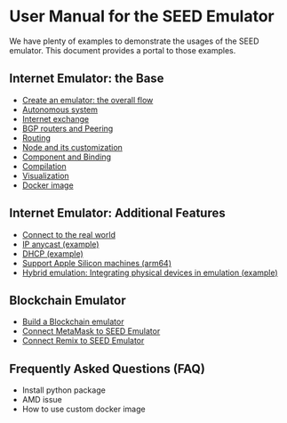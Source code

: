 # User Manual for the SEED Emulator

We have plenty of examples to demonstrate the usages of the SEED emulator.
This document provides a portal to those examples.


## Internet Emulator: the Base

  - [Create an emulator: the overall flow](./overall_flow.md)
  - [Autonomous system](./as.md)
  - [Internet exchange](./internet_exchange.md)
  - [BGP routers and Peering](./bgp.md) 
  - [Routing](./routing.md) 
  - [Node and its customization](./node.md)
  - [Component and Binding](./component.md) 
  - [Compilation](./compiler.md) 
  - [Visualization](./visualization.md)
  - [Docker image](./docker.md)


## Internet Emulator: Additional Features

  - [Connect to the real world](./bgp.md#connect-to-realworld)
  - [IP anycast (example)](../../examples/B03-ip-anycast/)
  - [DHCP (example)](../../examples/B10-dhcp/)
  - [Support Apple Silicon machines (arm64)](./docker.md#platform)
  - [Hybrid emulation: Integrating physical devices in emulation (example)](../examples/C03-bring-your-own-internet/)


## Blockchain Emulator
  
  - [Build a Blockchain emulator]()
  - [Connect MetaMask to SEED Emulator](https://github.com/seed-labs/seed-labs/blob/master/manuals/emulator/metamask.md)
  - [Connect Remix to SEED Emulator](https://github.com/seed-labs/seed-labs/blob/master/manuals/emulator/remix.md)


## Frequently Asked Questions (FAQ)

  - Install python package
  - AMD issue
  - How to use custom docker image
